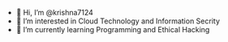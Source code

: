 - 👋 Hi, I’m @krishna7124
- 👀 I’m interested in Cloud Technology and Information Secrity
- 🌱 I’m currently learning Programming and Ethical Hacking
 <!---- 📫 How to reach me 
 💞️ I’m looking to collaborate on --->


<!---
krishna7124/krishna7124 is a ✨ special ✨ repository because its `README.md` (this file) appears on your GitHub profile.
You can click the Preview link to take a look at your changes.
--->
